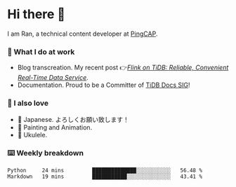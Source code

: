 # Hi there 👋

I am Ran, a technical content developer at [PingCAP](https://pingcap.com/).

### 📝 What I do at work

- Blog transcreation. My recent post 👉[*Flink on TiDB: Reliable, Convenient Real-Time Data Service*](https://pingcap.com/blog/flink-on-tidb-reliable-convenient-real-time-data-service).
- Documentation. Proud to be a Committer of [TiDB Docs SIG](https://developer.tidb.io/sig/docs)!

### 🤠 I also love

- 💬 Japanese. よろしくお願い致します！ 
- 🎨 Painting and Animation. 
- 🎸 Ukulele.

### ⌨️ Weekly breakdown

<!--START_SECTION:waka-->
```text
Python     24 mins         ██████████████░░░░░░░░░░░   56.48 % 
Markdown   19 mins         ███████████░░░░░░░░░░░░░░   43.41 % 
```
<!--END_SECTION:waka-->
